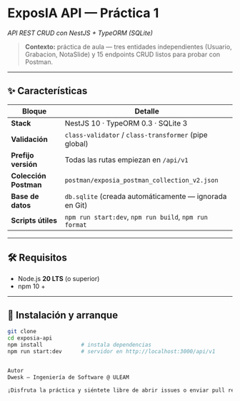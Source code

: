 # ExposIA API — Práctica 1  
_API REST CRUD con NestJS + TypeORM (SQLite)_

> **Contexto:** práctica de aula — tres entidades independientes (Usuario, Grabacion, NotaSlide) y 15 endpoints CRUD listos para probar con Postman.

---

## ✨ Características

| Bloque | Detalle |
|--------|---------|
| **Stack** | NestJS 10 · TypeORM 0.3 · SQLite 3 |
| **Validación** | `class-validator` / `class-transformer` (pipe global) |
| **Prefijo versión** | Todas las rutas empiezan en `/api/v1` |
| **Colección Postman** | `postman/exposia_postman_collection_v2.json` |
| **Base de datos** | `db.sqlite` (creada automáticamente — ignorada en Git) |
| **Scripts útiles** | `npm run start:dev`, `npm run build`, `npm run format` |

---

## 🛠️ Requisitos

* Node.js **20 LTS** (o superior)
* npm 10 +

---

## 🚀 Instalación y arranque

```bash
git clone 
cd exposia-api
npm install            # instala dependencias
npm run start:dev      # servidor en http://localhost:3000/api/v1


Autor
Dwesk — Ingeniería de Software @ ULEAM

¡Disfruta la práctica y siéntete libre de abrir issues o enviar pull requests!